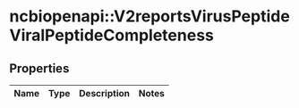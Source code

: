 # ncbiopenapi::V2reportsVirusPeptideViralPeptideCompleteness


## Properties
Name | Type | Description | Notes
------------ | ------------- | ------------- | -------------


